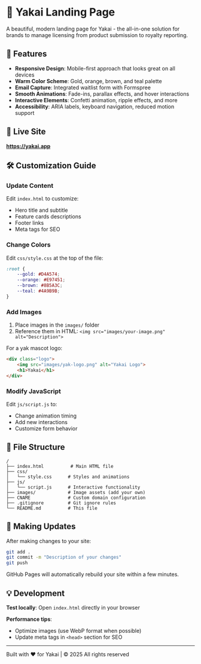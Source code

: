 # 🦬 Yakai Landing Page

A beautiful, modern landing page for Yakai - the all-in-one solution for brands to manage licensing from product submission to royalty reporting.

## 🎨 Features

- **Responsive Design**: Mobile-first approach that looks great on all devices
- **Warm Color Scheme**: Gold, orange, brown, and teal palette
- **Email Capture**: Integrated waitlist form with Formspree
- **Smooth Animations**: Fade-ins, parallax effects, and hover interactions
- **Interactive Elements**: Confetti animation, ripple effects, and more
- **Accessibility**: ARIA labels, keyboard navigation, reduced motion support

## 🚀 Live Site

**https://yakai.app**

## 🛠️ Customization Guide

### Update Content

Edit `index.html` to customize:
- Hero title and subtitle
- Feature cards descriptions
- Footer links
- Meta tags for SEO

### Change Colors

Edit `css/style.css` at the top of the file:
```css
:root {
    --gold: #D4A574;
    --orange: #E97451;
    --brown: #8B5A3C;
    --teal: #4A9B9B;
}
```

### Add Images

1. Place images in the `images/` folder
2. Reference them in HTML: `<img src="images/your-image.png" alt="Description">`

For a yak mascot logo:
```html
<div class="logo">
    <img src="images/yak-logo.png" alt="Yakai Logo">
    <h1>Yakai</h1>
</div>
```

### Modify JavaScript

Edit `js/script.js` to:
- Change animation timing
- Add new interactions
- Customize form behavior

## 📁 File Structure

```
/
├── index.html          # Main HTML file
├── css/
│   └── style.css      # Styles and animations
├── js/
│   └── script.js      # Interactive functionality
├── images/            # Image assets (add your own)
├── CNAME              # Custom domain configuration
├── .gitignore         # Git ignore rules
└── README.md          # This file
```

## 🔄 Making Updates

After making changes to your site:

```bash
git add .
git commit -m "Description of your changes"
git push
```

GitHub Pages will automatically rebuild your site within a few minutes.

## 💡 Development

**Test locally**: Open `index.html` directly in your browser

**Performance tips**:
- Optimize images (use WebP format when possible)
- Update meta tags in `<head>` section for SEO

---

Built with ❤️ for Yakai | © 2025 All rights reserved
